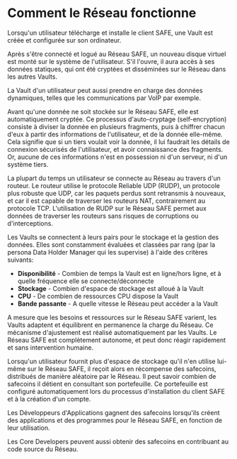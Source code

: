 # Comment le Réseau fonctionne

Lorsqu'un utilisateur télécharge et installe le client SAFE, une Vault est créée et configurée sur son ordinateur.

Après s'être connecté et logué au Réseau SAFE, un nouveau disque virtuel est monté sur le système de l'utilisateur. S'il l'ouvre, il aura accès à ses données statiques, qui ont été cryptées et disséminées sur le Réseau dans les autres Vaults.

La Vault d'un utilisateur peut aussi prendre en charge des données dynamiques, telles que les communications par VoIP par exemple.

Avant qu'une donnée ne soit stockée sur le Réseau SAFE, elle est automatiquement cryptée. Ce processus d'auto-cryptage (self-encryption) consiste à diviser la donnée en plusieurs fragments, puis à chiffrer chacun d'eux à partir des informations de l'utilisateur, et de la donnée elle-même. Cela signifie que si un tiers voulait voir la donnée, il lui faudrait les détails de connexion sécurisés de l'utilisateur, et avoir connaissance des fragments. Or, aucune de ces informations n'est en possession ni d'un serveur, ni d'un système tiers.

La plupart du temps un utilisateur se connecte au Réseau au travers d'un routeur. Le routeur utilise le protocole Reliable UDP (RUDP), un protocole plus robuste que UDP, car les paquets perdus sont retransmis à nouveaux, et car il est capable de traverser les routeurs NAT, contrairement au protocole TCP. L'utilisation de RUDP sur le Réseau SAFE permet aux données de traverser les routeurs sans risques de corruptions ou d'interceptions.

Les Vaults se connectent à leurs pairs pour le stockage et la gestion des données. Elles sont constamment évaluées et classées par rang (par la persona Data Holder Manager qui les supervise) à l'aide des critères suivants:

* **Disponibilité** - Combien de temps la Vault est en ligne/hors ligne, et à quelle fréquence elle se connecte/déconnecte
* **Stockage** - Combien d'espace de stockage est alloué à la Vault
* **CPU** - De combien de ressources CPU dispose la Vault
* **Bande passante** - A quelle vitesse le Réseau peut accéder a la Vault

A mesure que les besoins et ressources sur le Réseau SAFE varient, les Vaults adaptent et équilibrent en permanence la charge du Réseau. Ce mécanisme d'ajustement est réalisé automatiquement par les Vaults. Le Réseau SAFE est complètement autonome, et peut donc réagir rapidement et sans intervention humaine.

Lorsqu'un utilisateur fournit plus d'espace de stockage qu'il n'en utilise lui-même sur le Réseau SAFE, il reçoit alors en récompense des safecoins, distribués de manière aléatoire par le Réseau. Il peut savoir combien de safecoins il détient en consultant son portefeuille. Ce portefeuille est configuré automatiquement lors du processus d'installation du client SAFE et à la création d'un compte.

Les Développeurs d'Applications gagnent des safecoins lorsqu'ils créent des applications et des programmes pour le Réseau SAFE, en fonction de leur utilisation.

Les Core Developers peuvent aussi obtenir des safecoins en contribuant au code source du Réseau.
